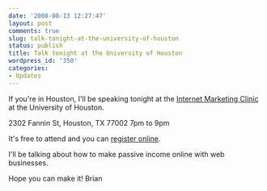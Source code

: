 ```yaml
---
date: '2008-08-13 12:27:47'
layout: post
comments: true
slug: talk-tonight-at-the-university-of-houston
status: publish
title: Talk tonight at the University of Houston
wordpress_id: '350'
categories:
- Updates
---
```


If you're in Houston, I'll be speaking tonight at the [Internet Marketing Clinic](http://www.small-business-consultants.net/small_business_resource/Internet_marketing_clinic.htm#class-schedule) at the University of Houston.

2302 Fannin St, Houston, TX 77002
7pm to 9pm

It's free to attend and you can [register online](http://www.sbdc.uh.edu/sbdc/Calendar.asp?SNID=1015821648&Cal_View=YEARVIEW&Cal_Day=23).

I'll be talking about how to make passive income online with web businesses.

Hope you can make it!
Brian
